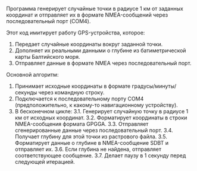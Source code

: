 Программа генерирует случайные точки в радиусе 1 км от заданных координат и отправляет их в формате NMEA-сообщений через последовательный порт (COM4). 

Этот код имитирует работу GPS-устройства, которое:
1. Передает случайные координаты вокруг заданной точки.
2. Дополняет их реальными данными о глубине из батиметрической карты Балтийского моря.
3. Отправляет данные в формате NMEA через последовательный порт.

Основной алгоритм:
1. Принимает исходные координаты в формате градусы/минуты/секунды через командную строку.
2. Подключается к последовательному порту COM4 (предположительно, к какому-то навигационному устройству).
3. В бесконечном цикле:
   3.1. Генерирует случайную точку в радиусе 1 км от исходных координат.
   3.2. Форматирует координаты в строки NMEA-сообщения формата GPGGA.
   3.3. Отправляет сгенерированные данные через последовательный порт.
   3.4. Получает глубину для этой точки из растрового файла.
   3.5. Форматирует данные о глубине в NMEA-сообщение SDBT и отправляет их.
   3.6. Если глубина не найдена, отправляет соответствующее сообщение.
   3.7. Делает паузу в 1 секунду перед следующей итерацией.
